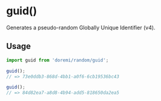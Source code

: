 # guid()

Generates a pseudo-random Globally Unique Identifier (v4).

## Usage

```js
import guid from 'doremi/random/guid';

guid();
// => 73e0ddb3-868d-4bb1-a0f6-6cb19536bc43

guid();
// => 84d82ea7-a8d8-4b94-add5-818650da2ea5
```